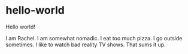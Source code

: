 # hello-world

Hello world!

I am Rachel.
I am somewhat nomadic.
I eat too much pizza.
I go outside sometimes.
I like to watch bad reality TV shows.
That sums it up.
